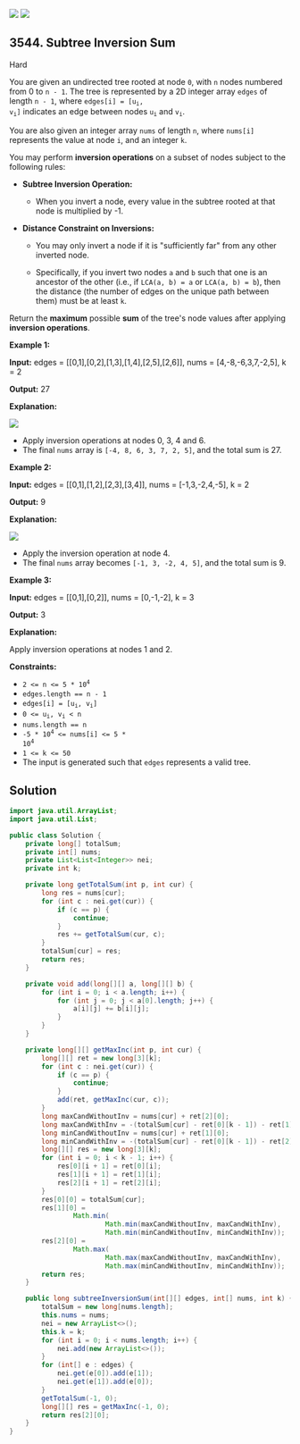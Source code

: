 [![](https://img.shields.io/github/stars/javadev/LeetCode-in-Java?label=Stars&style=flat-square)](https://github.com/javadev/LeetCode-in-Java)
[![](https://img.shields.io/github/forks/javadev/LeetCode-in-Java?label=Fork%20me%20on%20GitHub%20&style=flat-square)](https://github.com/javadev/LeetCode-in-Java/fork)

## 3544\. Subtree Inversion Sum

Hard

You are given an undirected tree rooted at node `0`, with `n` nodes numbered from 0 to `n - 1`. The tree is represented by a 2D integer array `edges` of length `n - 1`, where <code>edges[i] = [u<sub>i</sub>, v<sub>i</sub>]</code> indicates an edge between nodes <code>u<sub>i</sub></code> and <code>v<sub>i</sub></code>.

You are also given an integer array `nums` of length `n`, where `nums[i]` represents the value at node `i`, and an integer `k`.

You may perform **inversion operations** on a subset of nodes subject to the following rules:

*   **Subtree Inversion Operation:**
    
    *   When you invert a node, every value in the subtree rooted at that node is multiplied by -1.
        
*   **Distance Constraint on Inversions:**
    
    *   You may only invert a node if it is "sufficiently far" from any other inverted node.
        
    *   Specifically, if you invert two nodes `a` and `b` such that one is an ancestor of the other (i.e., if `LCA(a, b) = a` or `LCA(a, b) = b`), then the distance (the number of edges on the unique path between them) must be at least `k`.
        

Return the **maximum** possible **sum** of the tree's node values after applying **inversion operations**.

**Example 1:**

**Input:** edges = \[\[0,1],[0,2],[1,3],[1,4],[2,5],[2,6]], nums = [4,-8,-6,3,7,-2,5], k = 2

**Output:** 27

**Explanation:**

![](https://assets.leetcode.com/uploads/2025/03/29/tree1-3.jpg)

*   Apply inversion operations at nodes 0, 3, 4 and 6.
*   The final `nums` array is `[-4, 8, 6, 3, 7, 2, 5]`, and the total sum is 27.

**Example 2:**

**Input:** edges = \[\[0,1],[1,2],[2,3],[3,4]], nums = [-1,3,-2,4,-5], k = 2

**Output:** 9

**Explanation:**

![](https://assets.leetcode.com/uploads/2025/03/29/tree2-1.jpg)

*   Apply the inversion operation at node 4.
*   The final `nums` array becomes `[-1, 3, -2, 4, 5]`, and the total sum is 9.

**Example 3:**

**Input:** edges = \[\[0,1],[0,2]], nums = [0,-1,-2], k = 3

**Output:** 3

**Explanation:**

Apply inversion operations at nodes 1 and 2.

**Constraints:**

*   <code>2 <= n <= 5 * 10<sup>4</sup></code>
*   `edges.length == n - 1`
*   <code>edges[i] = [u<sub>i</sub>, v<sub>i</sub>]</code>
*   <code>0 <= u<sub>i</sub>, v<sub>i</sub> < n</code>
*   `nums.length == n`
*   <code>-5 * 10<sup>4</sup> <= nums[i] <= 5 * 10<sup>4</sup></code>
*   `1 <= k <= 50`
*   The input is generated such that `edges` represents a valid tree.

## Solution

```java
import java.util.ArrayList;
import java.util.List;

public class Solution {
    private long[] totalSum;
    private int[] nums;
    private List<List<Integer>> nei;
    private int k;

    private long getTotalSum(int p, int cur) {
        long res = nums[cur];
        for (int c : nei.get(cur)) {
            if (c == p) {
                continue;
            }
            res += getTotalSum(cur, c);
        }
        totalSum[cur] = res;
        return res;
    }

    private void add(long[][] a, long[][] b) {
        for (int i = 0; i < a.length; i++) {
            for (int j = 0; j < a[0].length; j++) {
                a[i][j] += b[i][j];
            }
        }
    }

    private long[][] getMaxInc(int p, int cur) {
        long[][] ret = new long[3][k];
        for (int c : nei.get(cur)) {
            if (c == p) {
                continue;
            }
            add(ret, getMaxInc(cur, c));
        }
        long maxCandWithoutInv = nums[cur] + ret[2][0];
        long maxCandWithInv = -(totalSum[cur] - ret[0][k - 1]) - ret[1][k - 1];
        long minCandWithoutInv = nums[cur] + ret[1][0];
        long minCandWithInv = -(totalSum[cur] - ret[0][k - 1]) - ret[2][k - 1];
        long[][] res = new long[3][k];
        for (int i = 0; i < k - 1; i++) {
            res[0][i + 1] = ret[0][i];
            res[1][i + 1] = ret[1][i];
            res[2][i + 1] = ret[2][i];
        }
        res[0][0] = totalSum[cur];
        res[1][0] =
                Math.min(
                        Math.min(maxCandWithoutInv, maxCandWithInv),
                        Math.min(minCandWithoutInv, minCandWithInv));
        res[2][0] =
                Math.max(
                        Math.max(maxCandWithoutInv, maxCandWithInv),
                        Math.max(minCandWithoutInv, minCandWithInv));
        return res;
    }

    public long subtreeInversionSum(int[][] edges, int[] nums, int k) {
        totalSum = new long[nums.length];
        this.nums = nums;
        nei = new ArrayList<>();
        this.k = k;
        for (int i = 0; i < nums.length; i++) {
            nei.add(new ArrayList<>());
        }
        for (int[] e : edges) {
            nei.get(e[0]).add(e[1]);
            nei.get(e[1]).add(e[0]);
        }
        getTotalSum(-1, 0);
        long[][] res = getMaxInc(-1, 0);
        return res[2][0];
    }
}
```